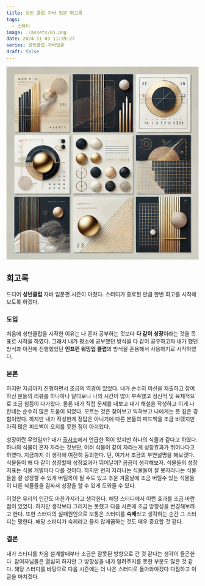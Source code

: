 ```yaml
---
title: 성빈 클럽 자바 입문 회고록
tags:
  - 스터디
image: ./assets/01.png
date: 2024-11-03 11:39:27
series: 성빈클럽-자바입문
draft: false
---
```


![썸네일](./assets/01.png)

## 회고록

드디어 **성빈클럽** 자바 입문편 시즌이 마쳤다. 스터디가 종료된 만큼 한번 회고를 시작해보도록 하겠다.

### 도입

처음에 성빈클럽을 시작한 이유는 나 혼자 공부하는 것보다 **다 같이 성장**이라는 것을 목표로 시작을 하였다. 그래서 내가 평소에 공부했던 방식을 다 같이 공유하고자 내가 했던 방식과 이전에 진행했었던 **인프런 워밍업 클럽**의 방식을 혼용해서 사용하기로 시작하였다.

### 본론

하지만 지금까지 진행하면서 조금의 역경이 있었다. 내가 순수히 미션을 제출하고 참여하신 분들의 리뷰를 하나하나 달다보니 나의 시간이 많이 부족했고 정신적 및 육체적으로 조금 힘듬이 다가왔다. 물론 내가 직접 문제를 내보고 내가 해설을 작성하고 이게 나한테는 순수히 많은 도움이 되었다. 모르는 것은 찾아보고 익혀보고 나에게는 뜻 깊은 경험이었다. 하지만 내가 작성한게 정답은 아니기에 다른 분들의 피드백을 조금 바랬지만 아직 많은 피드백이 오지를 못한 점이 아쉬었다.

성장이란 무엇일까? 내가 [출사표](https://sungbin.kr/성빈-클럽-출사표/)에서 언급한 적이 있지만 하나의 식물과 같다고 하였다. 하나의 식물이 혼자 자라는 것보단, 여러 식물이 같이 자라는게 성장효과가 뛰어나다고 하였다. 지금까지 이 생각에 여전히 동의한다. 단, 여기서 조금의 부연설명을 해보겠다. 식물들이 왜 다 같이 성장할때 성장효과가 뛰어날까? 곰곰이 생각해보자. 식물들의 성장지표는 식물 개별마다 다를 것이다. 하지만 먼저 자라나는 식물들이 잘 못자라나는 식물들을 잘 성장할 수 있게 버팀목이 될 수도 있고 추운 겨울날에 조금 버틸수 있는 식물들이 다른 식물들을 감싸서 성장을 할 수 있게 도와줄 수 있다.

이것은 우리의 인간도 마찬가지라고 생각한다. 해당 스터디에서 이런 효과를 조금 바란 점이 있었다. 하지만 생각보다 그러지는 못했고 다음 시즌에 조금 방향성을 변경해보려고 한다. 또한 스터디의 실패원인으로 보통은 스터디를 **숙제**라고 생각하는 순간 그 스터디는 망한다. 해당 스터디가 숙제라고 들지 않게끔하는 것도 매우 중요할 것 같다.

### 결론

내가 스터디를 처음 설계할때부터 조금은 잘못된 방향으로 간 것 같다는 생각이 들곤한다. 참여자님들은 열심히 하지만 그 방향성을 내가 알려주지를 못한 부분도 많은 것 같다. 해당 스터디를 바탕으로 다음 시즌에는 더 나은 스터디로 돌아와야겠다 다짐하고 이 글을 마치겠다.
